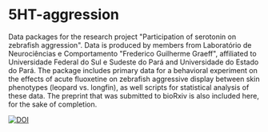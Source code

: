 # 5HT-aggression
Data packages for the research project "Participation of serotonin on zebrafish aggression". Data is produced by members from Laboratório de Neurociências e Comportamento "Frederico Guilherme Graeff", affiliated to Universidade Federal do Sul e Sudeste do Pará and Universidade do Estado do Pará. The package includes primary data for a behavioral experiment on the effects of acute fluoxetine on zebrafish aggressive display between skin phenotypes (leopard vs. longfin), as well scripts for statistical analysis of these data. The preprint that was submitted to bioRxiv is also included here, for the sake of completion.

[![DOI](https://zenodo.org/badge/102662502.svg)](https://zenodo.org/badge/latestdoi/102662502)
